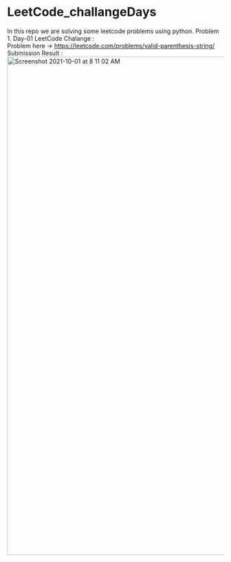 # LeetCode_challangeDays
In this repo we are solving some leetcode problems using python.
Problem 1. Day-01 LeetCode Chalange :<br> Problem here -> https://leetcode.com/problems/valid-parenthesis-string/ <br> 
Submission Result : 
<img width="1156" alt="Screenshot 2021-10-01 at 8 11 02 AM" src="https://user-images.githubusercontent.com/39437051/135557314-a70420fe-39f0-49fb-9593-31a2d34a92a2.png">
